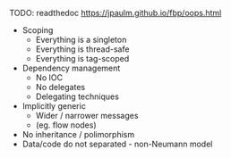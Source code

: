 TODO: readthedoc
https://jpaulm.github.io/fbp/oops.html
- Scoping
    - Everything is a singleton
    - Everything is thread-safe
    - Everything is tag-scoped
- Dependency management
    - No IOC
    - No delegates
    - Delegating techniques
- Implicitly generic
    - Wider / narrower messages
    - (eg. flow nodes)
- No inheritance / polimorphism
- Data/code do not separated - non-Neumann model